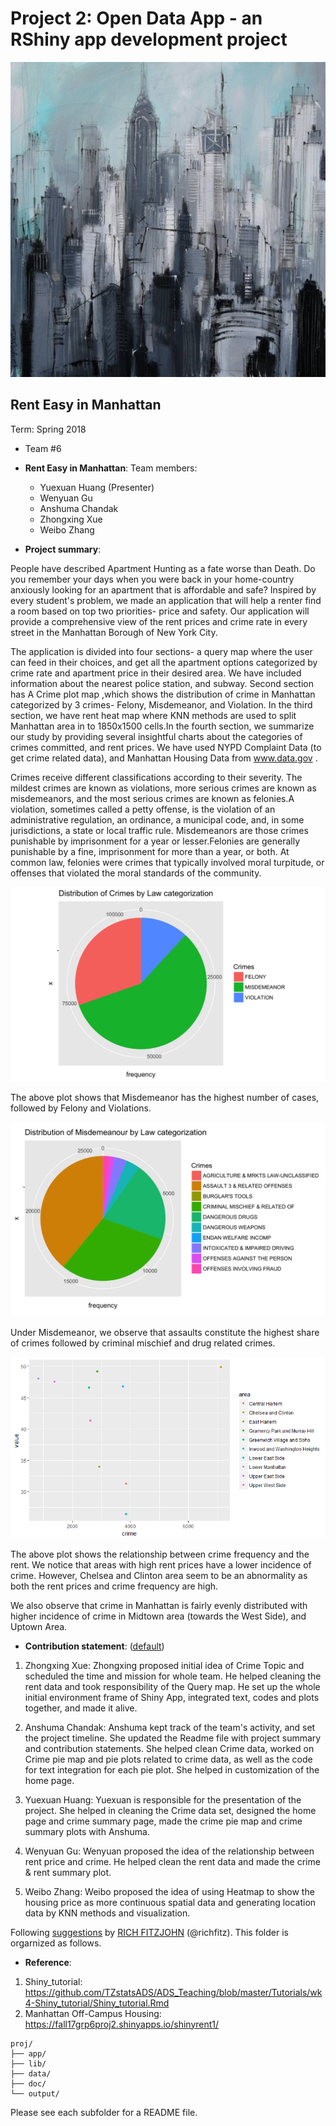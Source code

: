 # Project 2: Open Data App - an RShiny app development project

![screenshot](/fig/manhattan.jpg)

## Rent Easy in Manhattan
Term: Spring 2018

+ Team #6
+ **Rent Easy in Manhattan**:
Team members:
	+ Yuexuan Huang (Presenter)
	+ Wenyuan Gu
	+ Anshuma Chandak
	+ Zhongxing Xue
	+ Weibo Zhang

+ **Project summary**: 

People have described Apartment Hunting as a fate worse than Death. Do you remember your days when you were back in your home-country anxiously looking for an apartment that is affordable and safe? Inspired by every student's problem, we made an application that will help a renter find a room based on top two priorities- price and safety. Our application will provide a comprehensive view of the rent prices and crime rate in every street in the Manhattan Borough of New York City. 

The application is divided into four sections- a query map where the user can feed in their choices, and get all the apartment options categorized by crime rate and apartment price in their desired area. We have included information about the nearest police station, and subway. Second section has A Crime plot map ,which shows the distribution of crime in Manhattan categorized by 3 crimes- Felony, Misdemeanor, and Violation. In the third section, we have rent heat map where KNN methods are used to split Manhattan area in to 1850x1500 cells.In the fourth section, we summarize our study by providing several insightful charts about the categories of crimes committed, and rent prices. 
We have used NYPD Complaint Data (to get crime related data), and Manhattan Housing Data from www.data.gov . 

Crimes receive different classifications according to their severity. The mildest crimes are known as violations, more serious crimes are known as misdemeanors, and the most serious crimes are known as felonies.A violation, sometimes called a petty offense, is the violation of an administrative regulation, an ordinance, a municipal code, and, in some jurisdictions, a state or local traffic rule. Misdemeanors are those crimes punishable by imprisonment for a year or lesser.Felonies are generally punishable by a fine, imprisonment for more than a year, or both. At common law, felonies were crimes that typically involved moral turpitude, or offenses that violated the moral standards of the community.

![screenshot](/fig/totalpie.png)

The above plot shows that Misdemeanor has the highest number of cases, followed by Felony and Violations. 


![screenshot](/fig/mispie.png)

Under Misdemeanor, we observe that assaults constitute the highest share of crimes followed by criminal mischief and drug related crimes. 

![screenshot](/app/Demo-for-Query-Map/app/www/scatterplot2.png)

The above plot shows the relationship between crime frequency and the rent. We notice that areas with high rent prices have a lower incidence of crime. However, Chelsea and Clinton area seem to be an abnormality as both the rent prices and crime frequency are high. 

We also observe that crime in Manhattan is fairly evenly distributed with higher incidence of crime in Midtown area (towards the West Side), and Uptown Area. 



+ **Contribution statement**: ([default](doc/a_note_on_contributions.md)) 
1. Zhongxing Xue: Zhongxing proposed initial idea of Crime Topic and scheduled the time and mission for whole team. He helped cleaning the rent data and took responsibility of the Query map. He set up the whole initial environment frame of Shiny App, integrated text, codes and plots together, and made it alive. 

2. Anshuma Chandak: Anshuma kept track of the team's activity, and set the project timeline. She updated the Readme file with project summary and contribution statements. She helped clean Crime data, worked on Crime pie map and pie plots related to crime data, as well as the code for text integration for each pie plot. She helped in customization of the home page.

3. Yuexuan Huang: Yuexuan is responsible for the presentation of the project. She helped in cleaning the Crime data set, designed the home page and crime summary page, made the crime pie map and crime summary plots with Anshuma. 

4. Wenyuan Gu: Wenyuan proposed the idea of the relationship between rent price and crime. He helped clean the rent data and made the crime & rent summary plot. 

5. Weibo Zhang: Weibo proposed the idea of using Heatmap to show the housing price as more continuous spatial data and generating location data by KNN methods and visualization.


Following [suggestions](http://nicercode.github.io/blog/2013-04-05-projects/) by [RICH FITZJOHN](http://nicercode.github.io/about/#Team) (@richfitz). This folder is orgarnized as follows.

+ **Reference**: 
1. Shiny_tutorial: https://github.com/TZstatsADS/ADS_Teaching/blob/master/Tutorials/wk4-Shiny_tutorial/Shiny_tutorial.Rmd
2. Manhattan Off-Campus Housing: https://fall17grp6proj2.shinyapps.io/shinyrent1/

```
proj/
├── app/
├── lib/
├── data/
├── doc/
└── output/
```

Please see each subfolder for a README file.

